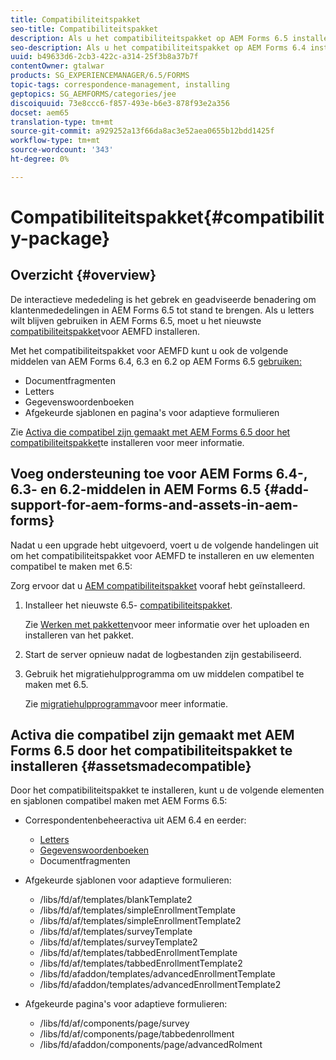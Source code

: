 ```yaml
---
title: Compatibiliteitspakket
seo-title: Compatibiliteitspakket
description: Als u het compatibiliteitspakket op AEM Forms 6.5 installeert, kunt u de Correspondence Management-middelen van AEM Forms 6.4 en eerdere versies en afgekeurde adaptieve formuliersjablonen en pagina's gebruiken
seo-description: Als u het compatibiliteitspakket op AEM Forms 6.4 installeert, kunt u de Correspondence Management-middelen van AEM Forms 6.4 en afgekeurde aangepaste formuliersjablonen en pagina's gebruiken
uuid: b49633d6-2cb3-422c-a314-25f3b8a37b7f
contentOwner: gtalwar
products: SG_EXPERIENCEMANAGER/6.5/FORMS
topic-tags: correspondence-management, installing
geptopics: SG_AEMFORMS/categories/jee
discoiquuid: 73e8ccc6-f857-493e-b6e3-878f93e2a356
docset: aem65
translation-type: tm+mt
source-git-commit: a929252a13f66da8ac3e52aea0655b12bdd1425f
workflow-type: tm+mt
source-wordcount: '343'
ht-degree: 0%

---
```



# Compatibiliteitspakket{#compatibility-package}

## Overzicht {#overview}

De interactieve mededeling is het gebrek en geadviseerde benadering om klantenmededelingen in AEM Forms 6.5 tot stand te brengen. Als u letters wilt blijven gebruiken in AEM Forms 6.5, moet u het nieuwste [compatibiliteitspakket](https://helpx.adobe.com/aem-forms/kb/aem-forms-releases.html)voor AEMFD installeren.

Met het compatibiliteitspakket voor AEMFD kunt u ook de volgende middelen van AEM Forms 6.4, 6.3 en 6.2 op AEM Forms 6.5 [gebruiken:](../../forms/using/compatibility-package.md#add-support-for-aem-forms-and-assets-in-aem-forms)

* Documentfragmenten
* Letters
* Gegevenswoordenboeken
* Afgekeurde sjablonen en pagina&#39;s voor adaptieve formulieren

Zie [Activa die compatibel zijn gemaakt met AEM Forms 6.5 door het compatibiliteitspakket](../../forms/using/compatibility-package.md#assetsmadecompatible)te installeren voor meer informatie.

## Voeg ondersteuning toe voor AEM Forms 6.4-, 6.3- en 6.2-middelen in AEM Forms 6.5 {#add-support-for-aem-forms-and-assets-in-aem-forms}

Nadat u een upgrade hebt uitgevoerd, voert u de volgende handelingen uit om het compatibiliteitspakket voor AEMFD te installeren en uw elementen compatibel te maken met 6.5:

Zorg ervoor dat u [AEM compatibiliteitspakket](https://helpx.adobe.com/aem-forms/kb/aem-forms-releases.html) vooraf hebt geïnstalleerd.

1. Installeer het nieuwste 6.5- [compatibiliteitspakket](https://helpx.adobe.com/aem-forms/kb/aem-forms-releases.html).

   Zie [Werken met pakketten](/help/sites-administering/package-manager.md)voor meer informatie over het uploaden en installeren van het pakket.

1. Start de server opnieuw nadat de logbestanden zijn gestabiliseerd.
1. Gebruik het migratiehulpprogramma om uw middelen compatibel te maken met 6.5.

   Zie [migratiehulpprogramma](../../forms/using/migration-utility.md)voor meer informatie.

## Activa die compatibel zijn gemaakt met AEM Forms 6.5 door het compatibiliteitspakket te installeren {#assetsmadecompatible}

Door het compatibiliteitspakket te installeren, kunt u de volgende elementen en sjablonen compatibel maken met AEM Forms 6.5:

* Correspondentenbeheeractiva uit AEM 6.4 en eerder:

   * [Letters](../../forms/using/create-letter.md)
   * [Gegevenswoordenboeken](/help/forms/using/data-dictionary.md)
   * Documentfragmenten

* Afgekeurde sjablonen voor adaptieve formulieren:

   * /libs/fd/af/templates/blankTemplate2
   * /libs/fd/af/templates/simpleEnrollmentTemplate
   * /libs/fd/af/templates/simpleEnrollmentTemplate2
   * /libs/fd/af/templates/surveyTemplate
   * /libs/fd/af/templates/surveyTemplate2
   * /libs/fd/af/templates/tabbedEnrollmentTemplate
   * /libs/fd/af/templates/tabbedEnrollmentTemplate2
   * /libs/fd/afaddon/templates/advancedEnrollmentTemplate
   * /libs/fd/afaddon/templates/advancedEnrollmentTemplate2

* Afgekeurde pagina&#39;s voor adaptieve formulieren:

   * /libs/fd/af/components/page/survey
   * /libs/fd/af/components/page/tabbedenrollment
   * /libs/fd/afaddon/components/page/advancedRolment

